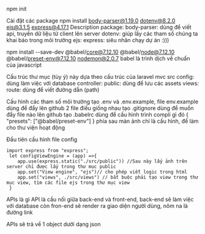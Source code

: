 npm init

Cài đặt các package
npm install body-parser@1.19.0 dotenv@8.2.0 ejs@3.1.5 express@4.17.1
Description package:
    body-parser: dùng để viết api, truyền dữ liệu từ client lên server
    dotenv: giúp lấy các tham số chúng ta khai báo trong môi trường
    ejs: 
    express: siêu nhân chạy dự án :)))

npm install --save-dev @babel/core@7.12.10 @babel/node@7.12.10 @babel/preset-env@7.12.10 nodemon@2.0.7
babel là trình dịch về chuẩn của javascript 

Cấu trúc thư mục (tùy ý) này dựa theo cấu trúc của laravel mvc
src
    config: dùng làm việc với database
    controller: 
    public: dùng để lưu các assets
    views:
    route: dùng để viết đường dẫn (path)

Cấu hình các tham số môi trường
 tạo .env và .env.example, file env.example dùng để đẩy lên github 2 file điều giống nhau 
 tạo .gitignore dùng để muốn đẩy file nào lên github
 tạo .babelrc dùng để cấu hình trình compli gì đó 
        {
            "presets": ["@babel/preset-env"]
        } phía sau màn ảnh chỉ là cấu hình, để làm cho thư viện hoạt động

Đầu tiên cấu hình file config

    import express from "express";
     let configViewEngine = (app) =>{
        app.use(express.static("./src/public")) //Sau này lấy ảnh trên server chỉ được lấy trong thư mục public
        app.set("View engine", "ejs")// cho phép viết logic trong html
        app.set("views", ./src/views") // bắt buộc phải tạo view trong thư mục view, tìm các file ejs trong thư mục view
     }

APIs là gì
 API là cầu nối giữa back-end và front-end, back-end sẽ làm việc với database còn fron-end sẽ render ra giao diện người dùng, nôm na là đường link

 APIs sẽ trả về 1 object dưới dạng json

